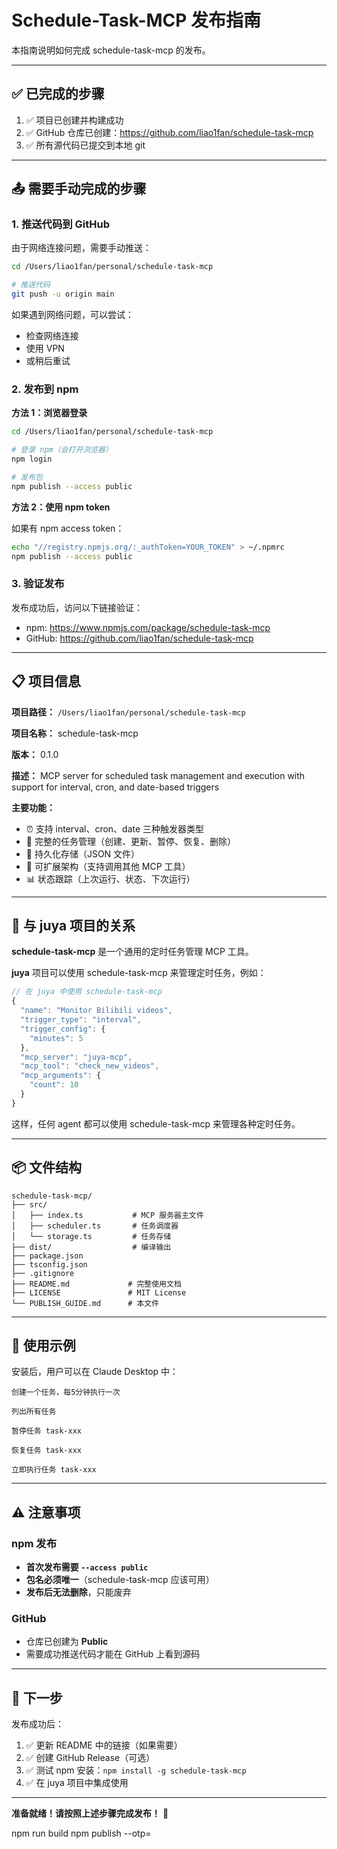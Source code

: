 # Schedule-Task-MCP 发布指南

本指南说明如何完成 schedule-task-mcp 的发布。

---

## ✅ 已完成的步骤

1. ✅ 项目已创建并构建成功
2. ✅ GitHub 仓库已创建：https://github.com/liao1fan/schedule-task-mcp
3. ✅ 所有源代码已提交到本地 git

---

## 📤 需要手动完成的步骤

### 1. 推送代码到 GitHub

由于网络连接问题，需要手动推送：

```bash
cd /Users/liao1fan/personal/schedule-task-mcp

# 推送代码
git push -u origin main
```

如果遇到网络问题，可以尝试：
- 检查网络连接
- 使用 VPN
- 或稍后重试

### 2. 发布到 npm

**方法 1：浏览器登录**

```bash
cd /Users/liao1fan/personal/schedule-task-mcp

# 登录 npm（会打开浏览器）
npm login

# 发布包
npm publish --access public
```

**方法 2：使用 npm token**

如果有 npm access token：

```bash
echo "//registry.npmjs.org/:_authToken=YOUR_TOKEN" > ~/.npmrc
npm publish --access public
```

### 3. 验证发布

发布成功后，访问以下链接验证：
- npm: https://www.npmjs.com/package/schedule-task-mcp
- GitHub: https://github.com/liao1fan/schedule-task-mcp

---

## 📋 项目信息

**项目路径：** `/Users/liao1fan/personal/schedule-task-mcp`

**项目名称：** schedule-task-mcp

**版本：** 0.1.0

**描述：** MCP server for scheduled task management and execution with support for interval, cron, and date-based triggers

**主要功能：**
- ⏰ 支持 interval、cron、date 三种触发器类型
- 🔄 完整的任务管理（创建、更新、暂停、恢复、删除）
- 💾 持久化存储（JSON 文件）
- 🎯 可扩展架构（支持调用其他 MCP 工具）
- 📊 状态跟踪（上次运行、状态、下次运行）

---

## 🎯 与 juya 项目的关系

**schedule-task-mcp** 是一个通用的定时任务管理 MCP 工具。

**juya** 项目可以使用 schedule-task-mcp 来管理定时任务，例如：

```javascript
// 在 juya 中使用 schedule-task-mcp
{
  "name": "Monitor Bilibili videos",
  "trigger_type": "interval",
  "trigger_config": {
    "minutes": 5
  },
  "mcp_server": "juya-mcp",
  "mcp_tool": "check_new_videos",
  "mcp_arguments": {
    "count": 10
  }
}
```

这样，任何 agent 都可以使用 schedule-task-mcp 来管理各种定时任务。

---

## 📦 文件结构

```
schedule-task-mcp/
├── src/
│   ├── index.ts           # MCP 服务器主文件
│   ├── scheduler.ts       # 任务调度器
│   └── storage.ts         # 任务存储
├── dist/                  # 编译输出
├── package.json
├── tsconfig.json
├── .gitignore
├── README.md             # 完整使用文档
├── LICENSE               # MIT License
└── PUBLISH_GUIDE.md      # 本文件
```

---

## 🚀 使用示例

安装后，用户可以在 Claude Desktop 中：

```
创建一个任务，每5分钟执行一次

列出所有任务

暂停任务 task-xxx

恢复任务 task-xxx

立即执行任务 task-xxx
```

---

## ⚠️ 注意事项

### npm 发布

- **首次发布需要 `--access public`**
- **包名必须唯一**（schedule-task-mcp 应该可用）
- **发布后无法删除**，只能废弃

### GitHub

- 仓库已创建为 **Public**
- 需要成功推送代码才能在 GitHub 上看到源码

---

## 🎉 下一步

发布成功后：

1. ✅ 更新 README 中的链接（如果需要）
2. ✅ 创建 GitHub Release（可选）
3. ✅ 测试 npm 安装：`npm install -g schedule-task-mcp`
4. ✅ 在 juya 项目中集成使用

---

**准备就绪！请按照上述步骤完成发布！** 🚀



npm run build
npm publish --otp=